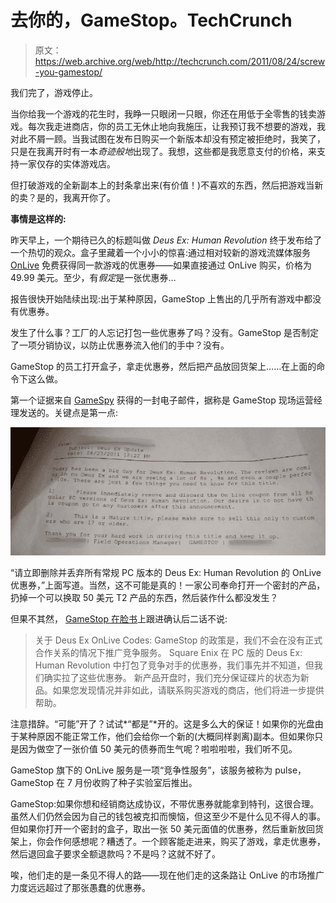# 去你的，GameStop。TechCrunch

> 原文：<https://web.archive.org/web/http://techcrunch.com/2011/08/24/screw-you-gamestop/>

我们完了，游戏停止。

当你给我一个游戏的花生时，我睁一只眼闭一只眼，你还在用低于全零售的钱卖游戏。每次我走进商店，你的员工无休止地向我施压，让我预订我不想要的游戏，我对此不屑一顾。当我试图在发布日购买一个新版本却没有预定被拒绝时，我笑了，只是在我离开时有一本*奇迹般地*出现了。我想，这些都是我愿意支付的价格，来支持一家仅存的实体游戏店。

但打破游戏的全新副本上的封条拿出来(有价值！)不喜欢的东西，然后把游戏当新的卖？是的，我离开你了。

**事情是这样的:**

昨天早上，一个期待已久的标题叫做 *Deus Ex: Human Revolution* 终于发布给了一个热切的观众。盒子里藏着一个小小的惊喜:通过相对较新的游戏流媒体服务 [OnLive](https://web.archive.org/web/20230204224318/https://techcrunch.com/tag/onlive/) 免费获得同一款游戏的优惠券——如果直接通过 OnLive 购买，价格为 49.99 美元。至少，有*假定*是一张优惠券…

报告很快开始陆续出现:出于某种原因，GameStop 上售出的几乎所有游戏中都没有优惠券。

发生了什么事？工厂的人忘记打包一些优惠券了吗？没有。GameStop 是否制定了一项分销协议，以防止优惠券流入他们的手中？没有。

GameStop 的员工打开盒子，拿走优惠券，然后把产品放回货架上……在上面的命令下这么做。

第一个证据来自 [GameSpy](https://web.archive.org/web/20230204224318/http://pc.gamespy.com/pc/deus-ex-3-unofficial-title/1190175p1.html) 获得的一封电子邮件，据称是 GameStop 现场运营经理发送的。关键点是第一点:

![](img/c997c151baf20e97cedd3b2bc73f116c.png "Gamestop")

“请立即删除并丢弃所有常规 PC 版本的 Deus Ex: Human Revolution 的 OnLive 优惠券，”上面写道。当然，这不可能是真的！一家公司奉命打开一个密封的产品，扔掉一个可以换取 50 美元 T2 产品的东西，然后装作什么都没发生？

但果不其然， [GameStop 在脸书](https://web.archive.org/web/20230204224318/http://www.facebook.com/GameStop?sk=wall)上跟进确认后二话不说:

> 关于 Deus Ex OnLive Codes: GameStop 的政策是，我们不会在没有正式合作关系的情况下推广竞争服务。
> Square Enix 在 PC 版的 Deus Ex: Human Revolution 中打包了竞争对手的优惠券，我们事先并不知道，但我们确实拉了这些优惠券。
> 新产品开盘时，我们充分保证碟片的状态为新品。如果您发现情况并非如此，请联系购买游戏的商店，他们将进一步提供帮助。

注意措辞。“可能”开了？试试*“都是”*开的。这是多么大的保证！如果你的光盘由于某种原因不能正常工作，他们会给你一个新的(大概同样剥离)副本。但如果你只是因为做空了一张价值 50 美元的债券而生气呢？啦啦啦啦，我们听不见。

GameStop 旗下的 OnLive 服务是一项“竞争性服务”，该服务被称为 pulse，GameStop 在 7 月份收购了种子实验室后推出。

GameStop:如果你想和经销商达成协议，不带优惠券就能拿到特刊，这很合理。虽然人们仍然会因为自己的钱包被克扣而懊恼，但这至少不是什么见不得人的事。但如果你打开一个密封的盒子，取出一张 50 美元面值的优惠券，然后重新放回货架上，你会作何感想呢？糟透了。一个顾客能走进来，购买了游戏，拿走优惠券，然后退回盒子要求全额退款吗？不是吗？这就不好了。

唉，他们走的是一条见不得人的路——现在他们走的这条路让 OnLive 的市场推广力度远远超过了那张愚蠢的优惠券。